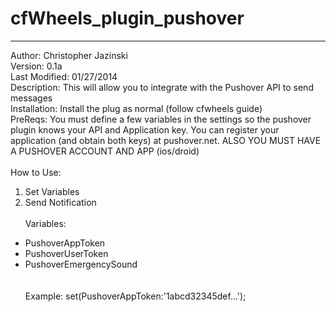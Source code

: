 <h1>cfWheels_plugin_pushover</h1>
<hr />

Author: Christopher Jazinski <br />
Version: 0.1a <br />
Last Modified: 01/27/2014 <br />
Description: This will allow you to integrate with the Pushover API to send messages
<br />
Installation: Install the plug as normal (follow cfwheels guide)<br />
PreReqs: You must define a few variables in the settings so the pushover plugin
knows your API and Application key. You can register your application (and obtain both keys) at pushover.net. ALSO YOU MUST HAVE A PUSHOVER ACCOUNT AND APP (ios/droid)
<br /> <br />
How to Use: <br />
1. Set Variables <br />
2. Send Notification
<br /> <br />
Variables: <br />
* PushoverAppToken <br />
* PushoverUserToken <br />
* PushoverEmergencySound
<br /> <br />        
Example: set(PushoverAppToken:'1abcd32345def...');

